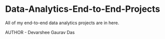 # Data-Analytics-End-to-End-Projects
All of my end-to-end data analytics projects are in here.

AUTHOR - Devarshee Gaurav Das
